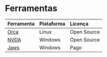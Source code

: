 # Ferramentas

| Ferramenta | Plataforma | Licença |
| :--- | :--- | :--- |
| [Orca](https://wiki.gnome.org/Projects/Orca) | Linux | Open Source |
| [NVDA](https://www.nvaccess.org) | Windows | Open Source |
| [Jaws](https://www.freedomscientific.com/products/software/jaws/) | Windows | Pago |

